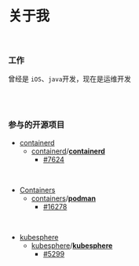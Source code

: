 # 

# 关于我

<br>

### 工作

曾经是 `iOS`、`java`开发，现在是运维开发

<br>

<br>

### 参与的开源项目

- [containerd](https://github.com/containerd)
  - [containerd](https://github.com/containerd)/**[containerd](https://github.com/containerd/containerd)**
    - [#7624](https://github.com/containerd/containerd/pull/7624)

<br>

- [Containers](https://github.com/containers)
  - [containers](https://github.com/containers)/**[podman](https://github.com/containers/podman)**
    - [#16278](https://github.com/containers/podman/pull/16278)

<br>

- [kubesphere](https://github.com/kubesphere)
  - [kubesphere](https://github.com/kubesphere)/**[kubesphere](https://github.com/kubesphere/kubesphere)**
    - [#5299](https://github.com/kubesphere/kubesphere/pull/5299)
